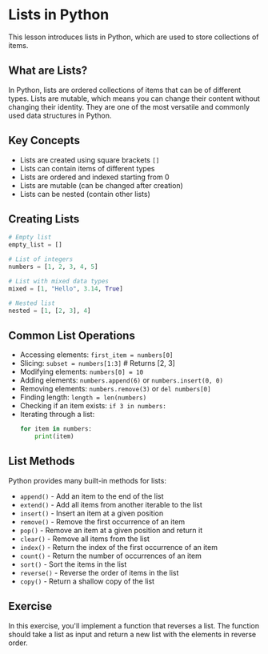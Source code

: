 # Lists in Python

This lesson introduces lists in Python, which are used to store collections of items.

## What are Lists?

In Python, lists are ordered collections of items that can be of different types. Lists are mutable, which means you can change their content without changing their identity. They are one of the most versatile and commonly used data structures in Python.

## Key Concepts

- Lists are created using square brackets `[]`
- Lists can contain items of different types
- Lists are ordered and indexed starting from 0
- Lists are mutable (can be changed after creation)
- Lists can be nested (contain other lists)

## Creating Lists

```python
# Empty list
empty_list = []

# List of integers
numbers = [1, 2, 3, 4, 5]

# List with mixed data types
mixed = [1, "Hello", 3.14, True]

# Nested list
nested = [1, [2, 3], 4]
```

## Common List Operations

- Accessing elements: `first_item = numbers[0]`
- Slicing: `subset = numbers[1:3]` # Returns [2, 3]
- Modifying elements: `numbers[0] = 10`
- Adding elements: `numbers.append(6)` or `numbers.insert(0, 0)`
- Removing elements: `numbers.remove(3)` or `del numbers[0]`
- Finding length: `length = len(numbers)`
- Checking if an item exists: `if 3 in numbers:`
- Iterating through a list:
  ```python
  for item in numbers:
      print(item)
  ```

## List Methods

Python provides many built-in methods for lists:

- `append()` - Add an item to the end of the list
- `extend()` - Add all items from another iterable to the list
- `insert()` - Insert an item at a given position
- `remove()` - Remove the first occurrence of an item
- `pop()` - Remove an item at a given position and return it
- `clear()` - Remove all items from the list
- `index()` - Return the index of the first occurrence of an item
- `count()` - Return the number of occurrences of an item
- `sort()` - Sort the items in the list
- `reverse()` - Reverse the order of items in the list
- `copy()` - Return a shallow copy of the list

## Exercise

In this exercise, you'll implement a function that reverses a list. The function should take a list as input and return a new list with the elements in reverse order.
